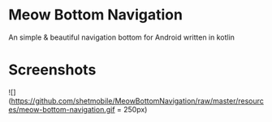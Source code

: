 # Meow Bottom Navigation
An simple & beautiful navigation bottom for Android written in kotlin

# Screenshots
![](https://github.com/shetmobile/MeowBottomNavigation/raw/master/resources/meow-bottom-navigation.gif = 250px)